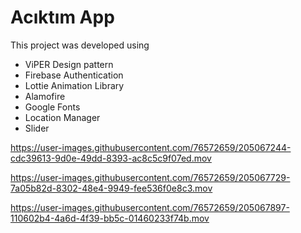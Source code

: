 # Acıktım App

This project was developed using 

* ViPER Design pattern
* Firebase Authentication
* Lottie Animation Library
* Alamofire
* Google Fonts
* Location Manager
* Slider



https://user-images.githubusercontent.com/76572659/205067244-cdc39613-9d0e-49dd-8393-ac8c5c9f07ed.mov



https://user-images.githubusercontent.com/76572659/205067729-7a05b82d-8302-48e4-9949-fee536f0e8c3.mov



https://user-images.githubusercontent.com/76572659/205067897-110602b4-4a6d-4f39-bb5c-01460233f74b.mov

